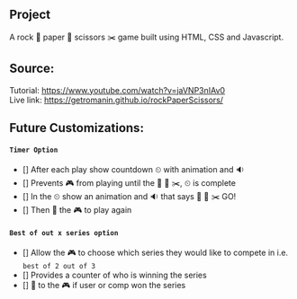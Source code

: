 ## Project
A rock 🚀 paper 📰 scissors ✂️  game built using HTML, CSS and Javascript.

## Source:
Tutorial: https://www.youtube.com/watch?v=jaVNP3nIAv0 <br>
Live link: https://getromanin.github.io/rockPaperScissors/

## Future Customizations:

#### `Timer Option`
- [] After each play show countdown ⏲ with animation and 🔉
- [] Prevents 🎮 from playing until the 🚀 📰 ✂️, ⏲ is complete
- [] In the ⏲ show an animation and 🔉 that says 🚀 📰 ✂️ GO!
- [] Then 🚦 the 🎮 to play again

#### `Best of out x series option`
- [] Allow the 🎮 to choose which series they would like to compete in i.e. `best of 2 out of 3`
- [] Provides a counter of who is winning the series
- [] 🚦 to the 🎮 if user or comp won the series
